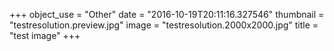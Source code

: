 +++
object_use = "Other"
date = "2016-10-19T20:11:16.327546"
thumbnail = "testresolution.preview.jpg"
image = "testresolution.2000x2000.jpg"
title = "test image"
+++
